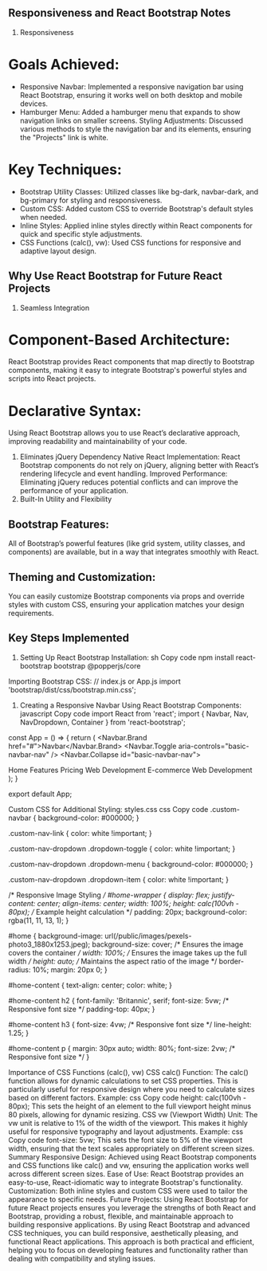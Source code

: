 ## Responsiveness and React Bootstrap Notes
1. Responsiveness
# Goals Achieved:
- Responsive Navbar: Implemented a responsive navigation bar using React Bootstrap, ensuring it works well on both desktop and mobile devices.
- Hamburger Menu: Added a hamburger menu that expands to show navigation links on smaller screens.
Styling Adjustments: Discussed various methods to style the navigation bar and its elements, ensuring the "Projects" link is white.
# Key Techniques:
- Bootstrap Utility Classes: Utilized classes like bg-dark, navbar-dark, and bg-primary for styling and responsiveness.
- Custom CSS: Added custom CSS to override Bootstrap's default styles when needed.
- Inline Styles: Applied inline styles directly within React components for quick and specific style adjustments.
- CSS Functions (calc(), vw): Used CSS functions for responsive and adaptive layout design.

## Why Use React Bootstrap for Future React Projects
1. Seamless Integration
# Component-Based Architecture:
React Bootstrap provides React components that map directly to Bootstrap components, making it easy to integrate Bootstrap's powerful styles and scripts into React projects.
# Declarative Syntax:
Using React Bootstrap allows you to use React’s declarative approach, improving readability and maintainability of your code.
1. Eliminates jQuery Dependency
Native React Implementation:
React Bootstrap components do not rely on jQuery, aligning better with React’s rendering lifecycle and event handling.
Improved Performance:
Eliminating jQuery reduces potential conflicts and can improve the performance of your application.
1. Built-In Utility and Flexibility
## Bootstrap Features:
All of Bootstrap’s powerful features (like grid system, utility classes, and components) are available, but in a way that integrates smoothly with React.
## Theming and Customization:
You can easily customize Bootstrap components via props and override styles with custom CSS, ensuring your application matches your design requirements.
## Key Steps Implemented
1. Setting Up React Bootstrap
Installation:
sh
Copy code
npm install react-bootstrap bootstrap @popperjs/core

Importing Bootstrap CSS:
// index.js or App.js
import 'bootstrap/dist/css/bootstrap.min.css';

1. Creating a Responsive Navbar
Using React Bootstrap Components:
javascript
Copy code
import React from 'react';
import { Navbar, Nav, NavDropdown, Container } from 'react-bootstrap';

const App = () => {
 return (
 <Navbar expand="lg" className="custom-navbar">
 <Container>
 <Navbar.Brand href="#">Navbar</Navbar.Brand>
 <Navbar.Toggle aria-controls="basic-navbar-nav" />
 <Navbar.Collapse id="basic-navbar-nav">
 <Nav className="ml-auto">
 <Nav.Link href="#" className="custom-nav-link">Home</Nav.Link>
 <Nav.Link href="#" className="custom-nav-link">Features</Nav.Link>
 <Nav.Link href="#" className="custom-nav-link">Pricing</Nav.Link>
 <NavDropdown title="Projects" id="navbarScrollingDropdown" className="custom-nav-dropdown">
 <NavDropdown.Item href="#web-dev" className="custom-nav-link">Web Development</NavDropdown.Item>
 <NavDropdown.Item href="#ecommerce" className="custom-nav-link">E-commerce Web Development</NavDropdown.Item>
 </NavDropdown>
 </Nav>
 </Navbar.Collapse>
 </Container>
 </Navbar>
 );
}

export default App;

Custom CSS for Additional Styling:
styles.css
css
Copy code
.custom-navbar {
 background-color: #000000;
}

.custom-nav-link {
 color: white !important;
}

.custom-nav-dropdown .dropdown-toggle {
 color: white !important;
}

.custom-nav-dropdown .dropdown-menu {
 background-color: #000000;
}

.custom-nav-dropdown .dropdown-item {
 color: white !important;
}

/* Responsive Image Styling */
#home-wrapper {
 display: flex;
 justify-content: center;
 align-items: center;
 width: 100%;
 height: calc(100vh - 80px); /* Example height calculation */
 padding: 20px;
 background-color: rgba(11, 11, 13, 1);
}

#home {
 background-image: url(/public/images/pexels-photo3_1880x1253.jpeg);
 background-size: cover; /* Ensures the image covers the container */
 width: 100%; /* Ensures the image takes up the full width */
 height: auto; /* Maintains the aspect ratio of the image */
 border-radius: 10%;
 margin: 20px 0;
}

#home-content {
 text-align: center;
 color: white;
}

#home-content h2 {
 font-family: 'Britannic', serif;
 font-size: 5vw; /* Responsive font size */
 padding-top: 40px;
}

#home-content h3 {
 font-size: 4vw; /* Responsive font size */
 line-height: 1.25;
}

#home-content p {
 margin: 30px auto;
 width: 80%;
 font-size: 2vw; /* Responsive font size */
}

Importance of CSS Functions (calc(), vw)
CSS calc() Function:
The calc() function allows for dynamic calculations to set CSS properties. This is particularly useful for responsive design where you need to calculate sizes based on different factors.
Example:
css
Copy code
height: calc(100vh - 80px);
This sets the height of an element to the full viewport height minus 80 pixels, allowing for dynamic resizing.
CSS vw (Viewport Width) Unit:
The vw unit is relative to 1% of the width of the viewport. This makes it highly useful for responsive typography and layout adjustments.
Example:
css
Copy code
font-size: 5vw;
This sets the font size to 5% of the viewport width, ensuring that the text scales appropriately on different screen sizes.
Summary
Responsive Design: Achieved using React Bootstrap components and CSS functions like calc() and vw, ensuring the application works well across different screen sizes.
Ease of Use: React Bootstrap provides an easy-to-use, React-idiomatic way to integrate Bootstrap's functionality.
Customization: Both inline styles and custom CSS were used to tailor the appearance to specific needs.
Future Projects: Using React Bootstrap for future React projects ensures you leverage the strengths of both React and Bootstrap, providing a robust, flexible, and maintainable approach to building responsive applications.
By using React Bootstrap and advanced CSS techniques, you can build responsive, aesthetically pleasing, and functional React applications. This approach is both practical and efficient, helping you to focus on developing features and functionality rather than dealing with compatibility and styling issues.

